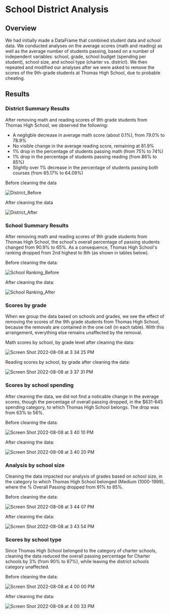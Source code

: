 # School District Analysis

## Overview

We had initially made a DataFrame that combined student data and school data. We conducted analyses on the average scores (math and reading) as well as the average number of students passing, based on a number of independent variables: school, grade, school budget (spending per student), school size, and school type (charter vs. district). We then repeated and modified our analyses after we were asked to remove the scores of the 9th-grade students at Thomas High School, due to probable cheating.

## Results

### District Summary Results

After removing math and reading scores of 9th grade students from Thomas High School, we observed the following: 

- A negligble decrease in average math score (about 0.1%), from 79.0% to 78.9%
- No visible change in the average reading score, remaining at 81.9%
- 1% drop in the percentage of students passing math (from 75% to 74%)
- 1% drop in the percentage of students passing reading (from 86% to 85%)
- Slightly over 1% decrease in the percentage of students passing both courses (from 65.17% to  64.09%)

Before cleaning the data

![District_Before](https://user-images.githubusercontent.com/105169537/183493205-6aa1ffd2-c2ad-457d-9f1e-6c1f6b4ffbe1.png)

After cleaning the data

![District_After](https://user-images.githubusercontent.com/105169537/183493227-c29cae73-4810-48a3-846c-681cbff52439.png)

### School Summary Results

After removing math and reading scores of 9th grade students from Thomas High School, the school's overall percentage of passing students changed from 90.9% to 65%. As a consequence, Thomas High School's ranking dropped from 2nd highest to 8th (as shown in tables below).

Before cleaning the data:

![School Ranking_Before](https://user-images.githubusercontent.com/105169537/183497052-9af71765-00d4-4729-81f0-87cfe71476bd.png)

After cleaning the data:

![School Ranking_After](https://user-images.githubusercontent.com/105169537/183497068-33a2340f-9ba4-4329-b695-0c11b412c35e.png)

### Scores by grade

When we group the data based on schools and grades, we see the effect of removing the scores of the 9th grade students from Thomas High School, because the removals are contained in the one cell (in each table). With this arrangement, everything else remains unaffected by the removal.

Math scores by school, by grade level after cleaning the data:

![Screen Shot 2022-08-08 at 3 34 25 PM](https://user-images.githubusercontent.com/105169537/183500395-cd03cb0c-c3ab-4dd7-b837-fccf94ab16c1.png)

Reading scores by school, by grade after cleaning the data:

![Screen Shot 2022-08-08 at 3 37 31 PM](https://user-images.githubusercontent.com/105169537/183500419-5791f8db-f41f-462b-a909-513dfa366e6e.png)

### Scores by school spending

After cleaning the data, we did not find a noticable change in the average scores, though the percentage of overall passing dropped, in the $631-645 spending category, to which Thomas High School belongs. The drop was from 63% to 56%.

Before cleaning the data:

![Screen Shot 2022-08-08 at 3 40 10 PM](https://user-images.githubusercontent.com/105169537/183500855-d4510f77-42ce-431e-a392-5b2fa8a44c94.png)

After cleaning the data:

![Screen Shot 2022-08-08 at 3 40 20 PM](https://user-images.githubusercontent.com/105169537/183500862-b4164dfc-ad49-45d3-8e2c-6ec03327bdb3.png)

### Analysis by school size

Cleaning the data impacted our analysis of grades based on school size, in the category to which Thomas High School belonged (Medium (1000-1999), where the % Overall Passing dropped from 91% to 85%.

Before cleaning the data:

![Screen Shot 2022-08-08 at 3 44 07 PM](https://user-images.githubusercontent.com/105169537/183503565-599d070a-c7e9-44de-b985-de8d4e967f0f.png)

After cleaning the data: 

![Screen Shot 2022-08-08 at 3 43 54 PM](https://user-images.githubusercontent.com/105169537/183503583-57324002-2821-4911-a786-52fea804eafa.png)

### Scores by school type

Since Thomas High School belonged to the category of charter schools, cleaning the data reduced the overall passing percentage for Charter schools by 3% (from 90% to 87%), while leaving the district schools category unaffected.

Before cleaning the data:

![Screen Shot 2022-08-08 at 4 00 00 PM](https://user-images.githubusercontent.com/105169537/183511093-066ed79f-f590-46f7-955e-c40e65337053.png)

After cleaning the data:

![Screen Shot 2022-08-08 at 4 00 33 PM](https://user-images.githubusercontent.com/105169537/183511120-89363bfc-8bdc-46af-ac8f-dac715b304d1.png)
